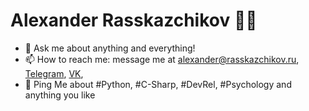 # Alexander Rasskazchikov 👨‍💻

 





- 💬 Ask me about anything and everything!
- 📫 How to reach me: message me at alexander@rasskazchikov.ru, [Telegram](https://t.me/a_rassk), [VK](https://vk.com/a_rassk), 
- 💬 Ping Me about #Python, #C-Sharp, #DevRel, #Psychology and anything you like

